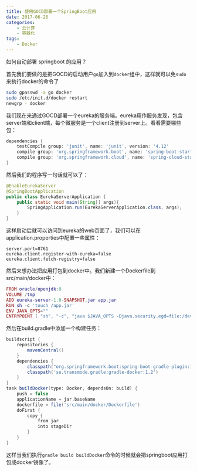 ```yaml
---
title: 使用GOCD部署一个SpringBoot应用
date: 2017-06-26
categories:  
    - 云计算
    - 容器化
tags:
	- Docker
---
```

如何自动部署 springboot 的应用？
<!--more-->
首先我们要做的是把GOCD的启动用户`go`加入到`docker`组中，这样就可以免`sudo`来执行docker的命令了
```bash
sudo gpasswd -a go docker
sudo /etc/init.d/docker restart
newgrp - docker
```
我们现在来通过GOCD部署一个eureka的服务端。eureka用作服务发现，包含server端和client端，每个微服务是一个client注册到server上。看看需要哪些包：
```groovy
dependencies {
    testCompile group: 'junit', name: 'junit', version: '4.12'
    compile group: 'org.springframework.boot', name: 'spring-boot-starter-web', version: '1.5.3.RELEASE'
    compile group: 'org.springframework.cloud', name: 'spring-cloud-starter-eureka-server', version: '1.3.1.RELEASE'
}
```
然后我们的程序写一句话就可以了：
```java
@EnableEurekaServer
@SpringBootApplication
public class EurekaServerApplication {
    public static void main(String[] args){
        SpringApplication.run(EurekaServerApplication.class, args);
    }
}
```
这样启动后就可以访问到eureka的web页面了，我们可以在application.properties中配置一些属性：
```properties
server.port=8761
eureka.client.register-with-eureka=false
eureka.client.fetch-registry=false
```
然后来想办法把应用打包到docker中。我们新建一个Dockerfile到src/main/docker中：
```lua
FROM oracle/openjdk:8
VOLUME /tmp
ADD eureka-server-1.0-SNAPSHOT.jar app.jar
RUN sh -c 'touch /app.jar'
ENV JAVA_OPTS=""
ENTRYPOINT [ "sh", "-c", "java $JAVA_OPTS -Djava.security.egd=file:/dev/./urandom -jar /app.jar" ]
```
然后在build.gradle中添加一个构建任务：
```groovy
buildscript {
    repositories {
        mavenCentral()
    }
    dependencies {
        classpath("org.springframework.boot:spring-boot-gradle-plugin:1.5.2.RELEASE")
        classpath('se.transmode.gradle:gradle-docker:1.2')
    }
}
task buildDocker(type: Docker, dependsOn: build) {
    push = false
    applicationName = jar.baseName
    dockerfile = file('src/main/docker/Dockerfile')
    doFirst {
        copy {
            from jar
            into stageDir
        }
    }
}
```
这样当我们执行`gradle build buildDocker`命令的时候就会把springboot应用打包成docker镜像了。